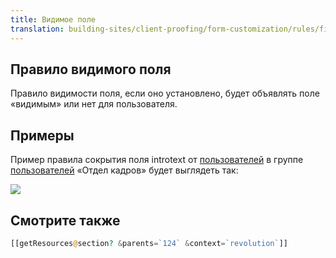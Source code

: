 ```yaml
---
title: Видимое поле
translation: building-sites/client-proofing/form-customization/rules/field-visible
---
```


## Правило видимого поля

Правило видимости поля, если оно установлено, будет объявлять поле «видимым» или нет для пользователя.

## Примеры

Пример правила сокрытия поля introtext от [пользователей](display/revolution20/Users "пользователей") в группе [пользователей](display/revolution20/User+Groups "Группы пользователей") «Отдел кадров» будет выглядеть так:

![](/download/attachments/18678091/fc-fieldVisible.png?version=1&modificationDate=1280153155000)

## Смотрите также

```php
[[getResources@section? &parents=`124` &context=`revolution`]]
```
